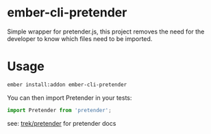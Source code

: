 ember-cli-pretender
===================

Simple wrapper for pretender.js, this project removes the need for the
developer to know which files need to be imported.

Usage
=====

```sh
ember install:addon ember-cli-pretender
```

You can then import Pretender in your tests:

```javascript
import Pretender from 'pretender';
```

see: [trek/pretender](https://github.com/trek/pretender) for pretender
docs
